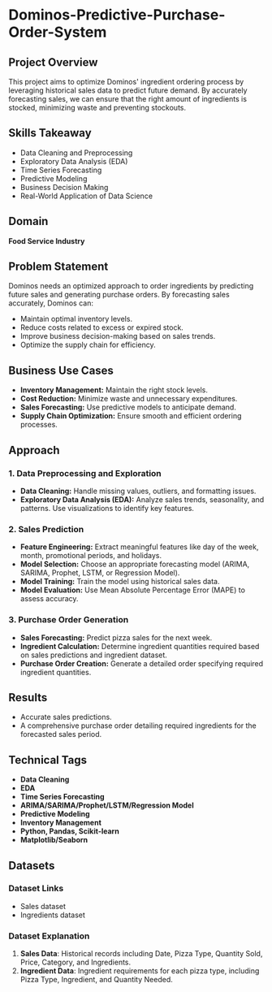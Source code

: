 # Dominos-Predictive-Purchase-Order-System

## Project Overview

This project aims to optimize Dominos' ingredient ordering process by leveraging historical sales data to predict future demand. By accurately forecasting sales, we can ensure that the right amount of ingredients is stocked, minimizing waste and preventing stockouts.

## Skills Takeaway

- Data Cleaning and Preprocessing
- Exploratory Data Analysis (EDA)
- Time Series Forecasting
- Predictive Modeling
- Business Decision Making
- Real-World Application of Data Science

## Domain

**Food Service Industry**

## Problem Statement

Dominos needs an optimized approach to order ingredients by predicting future sales and generating purchase orders. By forecasting sales accurately, Dominos can:

- Maintain optimal inventory levels.
- Reduce costs related to excess or expired stock.
- Improve business decision-making based on sales trends.
- Optimize the supply chain for efficiency.

## Business Use Cases

- **Inventory Management:** Maintain the right stock levels.
- **Cost Reduction:** Minimize waste and unnecessary expenditures.
- **Sales Forecasting:** Use predictive models to anticipate demand.
- **Supply Chain Optimization:** Ensure smooth and efficient ordering processes.

## Approach

### 1. Data Preprocessing and Exploration

- **Data Cleaning:** Handle missing values, outliers, and formatting issues.
- **Exploratory Data Analysis (EDA):** Analyze sales trends, seasonality, and patterns. Use visualizations to identify key features.

### 2. Sales Prediction

- **Feature Engineering:** Extract meaningful features like day of the week, month, promotional periods, and holidays.
- **Model Selection:** Choose an appropriate forecasting model (ARIMA, SARIMA, Prophet, LSTM, or Regression Model).
- **Model Training:** Train the model using historical sales data.
- **Model Evaluation:** Use Mean Absolute Percentage Error (MAPE) to assess accuracy.

### 3. Purchase Order Generation

- **Sales Forecasting:** Predict pizza sales for the next week.
- **Ingredient Calculation:** Determine ingredient quantities required based on sales predictions and ingredient dataset.
- **Purchase Order Creation:** Generate a detailed order specifying required ingredient quantities.

## Results

- Accurate sales predictions.
- A comprehensive purchase order detailing required ingredients for the forecasted sales period.

## Technical Tags

- **Data Cleaning**
- **EDA**
- **Time Series Forecasting**
- **ARIMA/SARIMA/Prophet/LSTM/Regression Model**
- **Predictive Modeling**
- **Inventory Management**
- **Python, Pandas, Scikit-learn**
- **Matplotlib/Seaborn**

## Datasets

### Dataset Links

- Sales dataset
- Ingredients dataset

### Dataset Explanation

1. **Sales Data**: Historical records including Date, Pizza Type, Quantity Sold, Price, Category, and Ingredients.
2. **Ingredient Data**: Ingredient requirements for each pizza type, including Pizza Type, Ingredient, and Quantity Needed.
